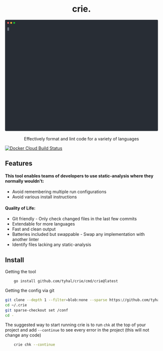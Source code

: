 <h1 align="center">
    crie.
</h1>
<p align="center">
    <img src="https://raw.githubusercontent.com/tyhal/crie/main/doc/demo.svg?sanitize=true" width="572" alt="crie cli demo">
</p>
<p align="center">
    Effectively format and lint code for a variety of languages
</p>

[![Docker Cloud Build Status](https://img.shields.io/docker/cloud/build/tyhal/crie.svg)](https://hub.docker.com/r/tyhal/crie)

## Features

#### This tool enables teams of developers to use static-analysis where they normally wouldn't:

*   Avoid remembering multiple run configurations
*   Avoid various install instructions

#### Quality of Life:

*   Git friendly - Only check changed files in the last few commits
*   Extendable for more languages
*   Fast and clean output
*   Batteries included but swappable - Swap any implementation with another linter
*   Identify files lacking any static-analysis

## Install

Getting the tool

```bash
    go install github.com/tyhal/crie/cmd/crie@latest
```

Getting the config via git

```bash
git clone --depth 1 --filter=blob:none --sparse https://github.com/tyhal/crie ~/.crie
cd ~/.crie
git sparse-checkout set /conf
cd -
```

The suggested way to start running crie is to run `chk` at the top of your project and add `--continue` to see every error in the project (this will not change any code)

```bash
    crie chk --continue
```
